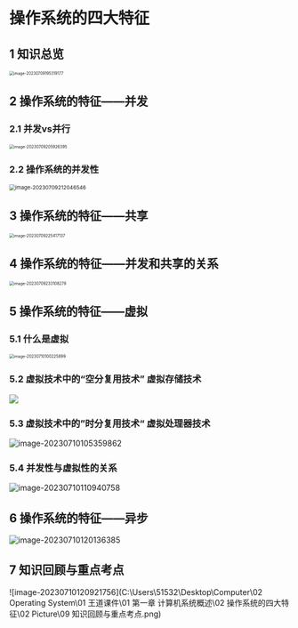 # 操作系统的四大特征



## 1 知识总览

<img src="https://cvp.oss-cn-shanghai.aliyuncs.com/picgo/202307091953259.png" alt="image-20230709195319177" style="zoom: 49%;" />



## 2 操作系统的特征——并发



### 2.1 并发vs并行

<img src="https://cvp.oss-cn-shanghai.aliyuncs.com/picgo/202307092059538.png" alt="image-20230709205926395" style="zoom:50%;" />



### 2.2 操作系统的并发性

<img src="https://cvp.oss-cn-shanghai.aliyuncs.com/picgo/202307092120789.png" alt="image-20230709212046546" style="zoom: 67%;" />



## 3 操作系统的特征——共享

<img src="https://cvp.oss-cn-shanghai.aliyuncs.com/picgo/202307092254261.png" alt="image-20230709225417137" style="zoom:50%;" />

## 4 操作系统的特征——并发和共享的关系

<img src="https://cvp.oss-cn-shanghai.aliyuncs.com/picgo/202307092331388.png" alt="image-20230709233108278" style="zoom:50%;" />



## 5 操作系统的特征——虚拟



### 5.1 什么是虚拟

<img src="https://cvp.oss-cn-shanghai.aliyuncs.com/picgo/202307101002049.png" alt="image-20230710100225899" style="zoom:50%;" />



### 5.2 虚拟技术中的“空分复用技术” 虚拟存储技术 

![](https://cvp.oss-cn-shanghai.aliyuncs.com/picgo/202307101017571.png)



### 5.3 虚拟技术中的”时分复用技术“ 虚拟处理器技术

<img src="https://cvp.oss-cn-shanghai.aliyuncs.com/picgo/202307101053980.png" alt="image-20230710105359862"  />



### 5.4 并发性与虚拟性的关系

![image-20230710110940758](https://cvp.oss-cn-shanghai.aliyuncs.com/picgo/202307101109976.png)



## 6 操作系统的特征——异步

![image-20230710120136385](https://cvp.oss-cn-shanghai.aliyuncs.com/picgo/202307101201555.png)



## 7 知识回顾与重点考点

![image-20230710120921756](C:\Users\51532\Desktop\Computer\02 Operating System\01 王道课件\01 第一章 计算机系统概述\02 操作系统的四大特征\02 Picture\09 知识回顾与重点考点.png)

